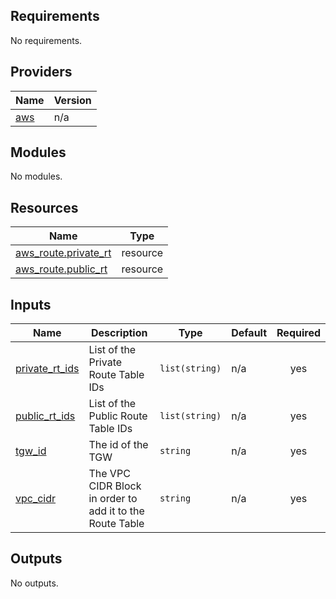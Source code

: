 <!-- BEGIN_TF_DOCS -->
## Requirements

No requirements.

## Providers

| Name | Version |
|------|---------|
| <a name="provider_aws"></a> [aws](#provider\_aws) | n/a |

## Modules

No modules.

## Resources

| Name | Type |
|------|------|
| [aws_route.private_rt](https://registry.terraform.io/providers/hashicorp/aws/latest/docs/resources/route) | resource |
| [aws_route.public_rt](https://registry.terraform.io/providers/hashicorp/aws/latest/docs/resources/route) | resource |

## Inputs

| Name | Description | Type | Default | Required |
|------|-------------|------|---------|:--------:|
| <a name="input_private_rt_ids"></a> [private\_rt\_ids](#input\_private\_rt\_ids) | List of the Private Route Table IDs | `list(string)` | n/a | yes |
| <a name="input_public_rt_ids"></a> [public\_rt\_ids](#input\_public\_rt\_ids) | List of the Public Route Table IDs | `list(string)` | n/a | yes |
| <a name="input_tgw_id"></a> [tgw\_id](#input\_tgw\_id) | The id of the TGW | `string` | n/a | yes |
| <a name="input_vpc_cidr"></a> [vpc\_cidr](#input\_vpc\_cidr) | The VPC CIDR Block in order to add it to the Route Table | `string` | n/a | yes |

## Outputs

No outputs.
<!-- END_TF_DOCS -->